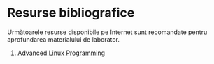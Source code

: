 # Resurse bibliografice

Următoarele resurse disponibile pe Internet sunt recomandate pentru aprofundarea materialului de laborator.

1. [Advanced Linux Programming](http://richard.esplins.org/static/downloads/linux_book.pdf)